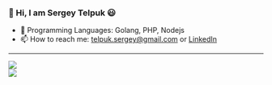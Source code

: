 ### 👋 Hi, I am Sergey Telpuk 😃

- :rocket: Programming Languages: Golang, PHP, Nodejs
- 📫 How to reach me: telpuk.sergey@gmail.com or [LinkedIn](www.linkedin.com/in/sergey-telpuk)  

----


![](https://github-readme-stats.vercel.app/api?username=sergey-telpuk&show_icons=true&count_private=true&include_all_commits=true&line_height=27)  
![](https://github-readme-stats.vercel.app/api/top-langs/?username=sergey-telpuk&count_private=true&layout=compact&include_all_commits=true)
